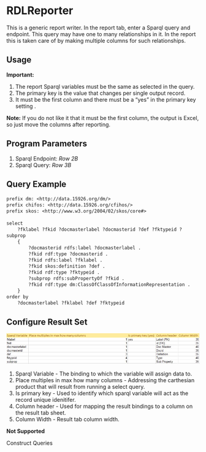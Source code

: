 # RDLReporter

This is a generic report writer. In the report tab, enter a Sparql query and endpoint. This query may have one to many relationships in it. In the report this is taken care of by making multiple columns for such relationships. 

## Usage

**Important:**

1. The report Sparql variables must be the same as selected in the query.
2. The primary key is the value that changes per single output record. 
3. It must be the first column and there must be a “yes” in the primary key setting .

**Note:**  If you do not like it that it must be the first column, the output is Excel, so just move the columns after reporting.

## Program Parameters
1. Sparql Endpoint: _Row 2B_
2. Sparql Query: _Row 3B_

## Query Example

```Sparql
prefix dm: <http://data.15926.org/dm/>
prefix chifos: <http://data.15926.org/cfihos/>
prefix skos: <http://www.w3.org/2004/02/skos/core#>

select 
    ?fklabel ?fkid ?docmasterlabel ?docmasterid ?def ?fktypeid ?subprop
    {
        ?docmasterid rdfs:label ?docmasterlabel .
        ?fkid rdf:type ?docmasterid .
        ?fkid rdfs:label ?fklabel .
        ?fkid skos:definition ?def .
        ?fkid rdf:type ?fktypeid .
        ?subprop rdfs:subPropertyOf ?fkid .
        ?fkid rdf:type dm:ClassOfClassOfInformationRepresentation .
    }
order by 
    ?docmasterlabel ?fklabel ?def ?fktypeid
```

## Configure Result Set

![Resultset Configuration](resultset_config.JPG)

1. Sparql Variable - The binding to which the variable will assign data to.
2. Place multiples in max how many columns - Addressing the carthesian product that will result from running a select query.
3. Is primary key - Used to identify which sparql variable will act as the record unique idenitifer.
4. Column header - Used for mapping the result bindings to a column on the result tab sheet.
5. Column Width - Result tab column width.


**Not Supported**

Construct Queries
